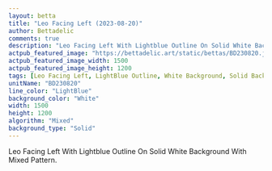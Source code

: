 ```yaml
---
layout: betta
title: "Leo Facing Left (2023-08-20)"
author: Bettadelic
comments: true
description: "Leo Facing Left With Lightblue Outline On Solid White Background With Mixed Pattern."
actpub_featured_image: "https://bettadelic.art/static/bettas/BD230820.jpg"
actpub_featured_image_width: 1500
actpub_featured_image_height: 1200
tags: [Leo Facing Left, LightBlue Outline, White Background, Solid Background Pattern, Mixed Pattern, August 2023]
unitName: "BD230820"
line_color: "LightBlue"
background_color: "White"
width: 1500
height: 1200
algorithm: "Mixed"
background_type: "Solid"
---
```


Leo Facing Left With Lightblue Outline On Solid White Background With Mixed Pattern.
